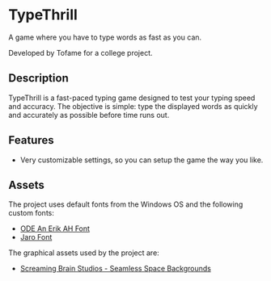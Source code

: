 # TypeThrill

A game where you have to type words as fast as you can.

Developed by Tofame for a college project.

## Description

TypeThrill is a fast-paced typing game designed to test your typing speed and accuracy. The objective is simple: type the displayed words as quickly and accurately as possible before time runs out.

## Features

- Very customizable settings, so you can setup the game the way you like.

## Assets

The project uses default fonts from the Windows OS and the following custom fonts:

- [ODE An Erik AH Font](https://fontesk.com/ode-an-erik-ah-font/)
- [Jaro Font](https://fontesk.com/jaro-font/)

The graphical assets used by the project are:
- [Screaming Brain Studios - Seamless Space Backgrounds](https://screamingbrainstudios.itch.io/seamless-space-backgrounds)